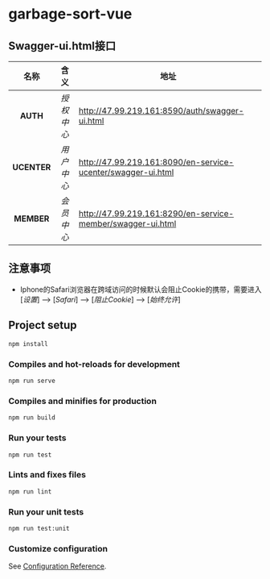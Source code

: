 # garbage-sort-vue

## Swagger-ui.html接口
名称 |含义 | 地址
:-------:| :-----------: | ------------- 
**AUTH** |*授权中心* | http://47.99.219.161:8590/auth/swagger-ui.html
**UCENTER** |*用户中心* | http://47.99.219.161:8090/en-service-ucenter/swagger-ui.html
**MEMBER** |*会员中心* | http://47.99.219.161:8290/en-service-member/swagger-ui.html


## 注意事项

- Iphone的Safari浏览器在跨域访问的时候默认会阻止Cookie的携带，需要进入[*设置*] --> [*Safari*] --> [*阻止Cookie*] --> [*始终允许*]

## Project setup

```
npm install
```

### Compiles and hot-reloads for development
```
npm run serve
```

### Compiles and minifies for production
```
npm run build
```

### Run your tests
```
npm run test
```

### Lints and fixes files
```
npm run lint
```

### Run your unit tests
```
npm run test:unit
```

### Customize configuration
See [Configuration Reference](https://cli.vuejs.org/config/).

